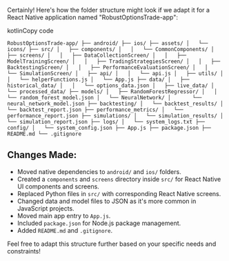 Certainly! Here's how the folder structure might look if we adapt it for a React Native application named "RobustOptionsTrade-app":

kotlinCopy code

`RobustOptionsTrade-app/ ├── android/ ├── ios/ ├── assets/ │   └── icons/ ├── src/ │   ├── components/ │   │   └── CommonComponents/ │   ├── screens/ │   │   ├── DataCollectionScreen/ │   │   ├── ModelTrainingScreen/ │   │   ├── TradingStrategiesScreen/ │   │   ├── BacktestingScreen/ │   │   ├── PerformanceEvaluationScreen/ │   │   └── SimulationScreen/ │   ├── api/ │   │   └── api.js │   ├── utils/ │   │   └── helperFunctions.js │   └── App.js ├── data/ │   ├── historical_data/ │   │   └── options_data.json │   ├── live_data/ │   └── processed_data/ ├── models/ │   ├── RandomForestRegressor/ │   │   └── random_forest_model.json │   └── NeuralNetwork/ │       └── neural_network_model.json ├── backtesting/ │   └── backtest_results/ │       └── backtest_report.json ├── performance_metrics/ │   └── performance_report.json ├── simulations/ │   └── simulation_results/ │       └── simulation_report.json ├── logs/ │   └── system_logs.txt ├── config/ │   └── system_config.json ├── App.js ├── package.json ├── README.md └── .gitignore`

Changes Made:
-------------

*   Moved native dependencies to `android/` and `ios/` folders.
*   Created a `components` and `screens` directory inside `src/` for React Native UI components and screens.
*   Replaced Python files in `src/` with corresponding React Native screens.
*   Changed data and model files to JSON as it's more common in JavaScript projects.
*   Moved main app entry to `App.js`.
*   Included `package.json` for Node.js package management.
*   Added `README.md` and `.gitignore`.

Feel free to adapt this structure further based on your specific needs and constraints!
